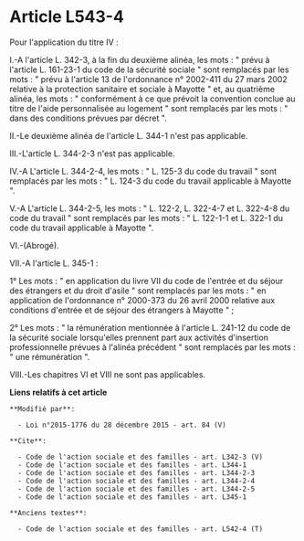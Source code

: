 # Article L543-4

Pour l'application du titre IV : 

I.-A l'article L. 342-3, à la fin du deuxième alinéa, les mots : " prévu à l'article L. 161-23-1 du code de la sécurité
sociale " sont remplacés par les mots : " prévu à l'article 13 de l'ordonnance n° 2002-411 du 27 mars 2002 relative à la
protection sanitaire et sociale à Mayotte " et, au quatrième alinéa, les mots : " conformément à ce que prévoit la convention
conclue au titre de l'aide personnalisée au logement " sont remplacés par les mots : " dans des conditions prévues par décret
". 

II.-Le deuxième alinéa de l'article L. 344-1 n'est pas applicable. 

III.-L'article L. 344-2-3 n'est pas applicable. 

IV.-A L'article L. 344-2-4, les mots : " L. 125-3 du code du travail " sont remplacés par les mots : " L. 124-3 du code du
travail applicable à Mayotte ". 

V.-A L'article L. 344-2-5, les mots : " L. 122-2, L. 322-4-7 et L. 322-4-8 du code du travail " sont remplacés par les mots :
" L. 122-1-1 et L. 322-1 du code du travail applicable à Mayotte ". 

VI.-(Abrogé). 

VII.-A l'article L. 345-1 : 

1° Les mots : " en application du livre VII du code de l'entrée et du séjour des étrangers et du droit d'asile " sont
remplacés par les mots : " en application de l'ordonnance n° 2000-373 du 26 avril 2000 relative aux conditions d'entrée et de
séjour des étrangers à Mayotte " ; 

2° Les mots : " la rémunération mentionnée à l'article L. 241-12 du code de la sécurité sociale lorsqu'elles prennent part
aux activités d'insertion professionnelle prévues à l'alinéa précédent " sont remplacés par les mots : " une rémunération ". 

VIII.-Les chapitres VI et VIII ne sont pas applicables.

**Liens relatifs à cet article**

	**Modifié par**:

	  - Loi n°2015-1776 du 28 décembre 2015 - art. 84 (V)

	**Cite**:

	  - Code de l'action sociale et des familles - art. L342-3 (V)
	  - Code de l'action sociale et des familles - art. L344-1
	  - Code de l'action sociale et des familles - art. L344-2-3
	  - Code de l'action sociale et des familles - art. L344-2-4
	  - Code de l'action sociale et des familles - art. L344-2-5
	  - Code de l'action sociale et des familles - art. L345-1

	**Anciens textes**:

	  - Code de l'action sociale et des familles - art. L542-4 (T)
